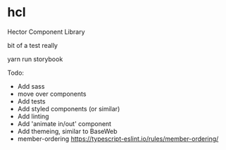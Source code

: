 # hcl
Hector Component Library

bit of a test really


yarn run storybook

Todo:
 - Add sass
 - move over components
 - Add tests
 - Add styled components (or similar)
 - Add linting
 - Add 'animate in/out' component
 - Add themeing, similar to BaseWeb
 - member-ordering https://typescript-eslint.io/rules/member-ordering/
 